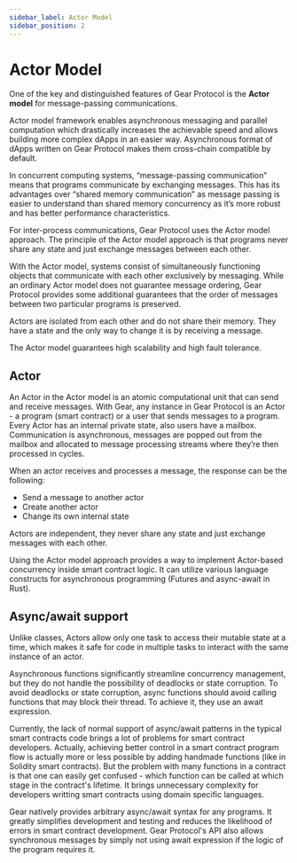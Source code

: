 ```yaml
---
sidebar_label: Actor Model
sidebar_position: 2
---
```


# Actor Model

One of the key and distinguished features of Gear Protocol is the **Actor model** for message-passing communications.

Actor model framework enables asynchronous messaging and parallel computation which drastically increases the achievable speed and allows building more complex dApps in an easier way. Asynchronous format of dApps written on Gear Protocol makes them cross-chain compatible by default.

In concurrent computing systems, “message-passing communication” means that programs communicate by exchanging messages. This has its advantages over “shared memory communication” as message passing is easier to understand than shared memory concurrency as it’s more robust and has better performance characteristics.

For inter-process communications, Gear Protocol uses the Actor model approach. The principle of the Actor model approach is that programs never share any state and just exchange messages between each other.

With the Actor model, systems consist of simultaneously functioning objects that communicate with each other exclusively by messaging. While an ordinary Actor model does not guarantee message ordering, Gear Protocol provides some additional guarantees that the order of messages between two particular programs is preserved.

Actors are isolated from each other and do not share their memory. They have a state and the only way to change it is by receiving a message. 

The Actor model guarantees high scalability and high fault tolerance.

## Actor

An Actor in the Actor model is an atomic computational unit that can send and receive messages. With Gear, any instance in Gear Protocol is an Actor - a program (smart contract) or a user that sends messages to a program. Every Actor has an internal private state, also users have a mailbox. Communication is asynchronous, messages are popped out from the mailbox and allocated to message processing streams where they’re then processed in cycles.

When an actor receives and processes a message, the response can be the following:

 - Send a message to another actor
 - Create another actor
 - Change its own internal state

Actors are independent, they never share any state and just exchange messages with each other.

Using the Actor model approach provides a way to implement Actor-based concurrency inside smart contract logic. It can utilize various language constructs for asynchronous programming (Futures and async-await in Rust).

## Async/await support

Unlike classes, Actors allow only one task to access their mutable state at a time, which makes it safe for code in multiple tasks to interact with the same instance of an actor.

Asynchronous functions significantly streamline concurrency management, but they do not handle the possibility of deadlocks or state corruption. To avoid deadlocks or state corruption, async functions should avoid calling functions that may block their thread. To achieve it, they use an await expression.

Currently, the lack of normal support of async/await patterns in the typical smart contracts code brings a lot of problems for smart contract developers. Actually, achieving better control in a smart contract program flow is actually more or less possible by adding handmade functions (like in Solidity smart contracts). But the problem with many functions in a contract is that one can easily get confused - which function can be called at which stage in the contract's lifetime. It brings unnecessary complexity for developers writting smart contracts using domain specific languages.

Gear natively provides arbitrary async/await syntax for any programs. It greatly simplifies development and testing and reduces the likelihood of errors in smart contract development. Gear Protocol's API also allows synchronous messages by simply not using await expression if the logic of the program requires it.
